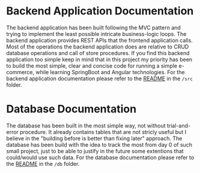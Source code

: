 # Backend Application Documentation

The backend application has been built following the MVC pattern and trying to implement the least possible intricate business-logic loops. The backend application provides REST APIs that the frontend application calls. Most of the operations the backend application does are relative to CRUD database operations and call of store procedures. If you find this backend application too simple keep in mind that in this project my priority has been to build the most simple, clear and concise code for running a simple e-commerce, while learning SpringBoot and Angular technologies. For the backend application documentation please refer to the [README](https://github.com/iambrunoromano/MusicStore/tree/main/MusicStore/src "Backend README") in the `/src` folder. 

# Database Documentation

The database has been built in the most simple way, not without trial-and-error procedure. It already contains tables that are not stricly useful but I believe in the "building before is better than fixing later" approach. The database has been build with the idea to track the most from day 0 of such small project, just to be able to justify in the future some extentions that could/would use such data. For the database documentation please refer to the [README](https://github.com/iambrunoromano/MusicStore/tree/main/MusicStore/db "Database README") in the `/db` folder. 

